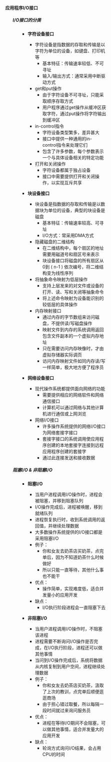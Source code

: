 <div style="float: left; width: 64%; padding: 1%;">

#### 应用程序I/O接口

<ul>

##### **I/O接口的分类**

<ul>

  - **字符设备接口**
    - 字符设备是指数据的存取和传输是以字符为单位的设备，如键盘、打印机等
      - 基本特征：传输速率较低、不可寻址
      - 输入/输出方式：通常采用中断驱动方式
    - get和put操作
      - 由于字符设备不可寻址，只能采取顺序存取方式
      - 用户程序通过get操作从缓冲区获取字符，通过put操作将字符输出到缓冲区
    - in-control指令
      - 字符设备类型繁多，差异甚大
      - 接口中提供一种通用的in-control指令来处理它们
      - 包含了许多参数，每个参数表示一个与具体设备相关的特定功能
    - 打开和关闭操作
      - 字符设备都属于独占设备
      - 接口中需要提供打开和关闭操作，以实现互斥共享

  - **块设备接口**
    - 块设备是指数据的存取和传输是以数据块为单位的设备，典型的块设备是磁盘
      - 基本特征：传输速率较高、可寻址
      - I/O方式：常采用DMA方式
    - 隐藏磁盘的二维结构
      - 在二维结构中，每个扇区的地址需要用磁道号和扇区号来表示
      - 块设备接口将磁盘的所有扇区从0到 \( n-1 \) 依次编号，将二维结构变为线性序列
    - 将抽象命令映射为低层操作
      - 支持上层发来的对文件或设备的打开、读、写和关闭等抽象命令
      - 将上述命令映射为设备能识别的较低层的具体操作
    - 内存映射接口
      - 通过内存的字节数组来访问磁盘，不提供读/写磁盘操作
      - 映射文件到内存的系统调用返回包含文件副本的一个虚拟内存地址
      - 只在需要访问内存映像时，才由虚拟存储器实际调页
      - 访问内存映射文件如同内存读/写一样简单，极大地方便了程序员

  - **网络设备接口**
    - 现代操作系统都提供面向网络的功能
      - 需要提供相应的网络软件和网络通信接口
      - 计算机可以通过网络与其他计算机进行通信或上网浏览
    - 网络I/O接口
      - 许多操作系统提供的网络I/O接口为网络套接字接口
      - 套接字接口的系统调用使应用程序创建的本地套接字连接到远程应用程序创建的套接字
      - 通过此连接发送和接收数据

</ul>

##### **阻塞I/O & 非阻塞I/O**

<ul>

  - **阻塞I/O**
    - 当用户进程调用I/O操作时，进程会被阻塞，并移到阻塞队列
    - I/O操作完成后，进程被唤醒，移到就绪队列
    - 进程恢复执行时，收到系统调用的返回值，并继续处理数据
    - 大多数操作系统提供的I/O接口都是采用阻塞I/O
    - 例子：
      - 你和女友去奶茶店买奶茶，点完单后，因为不知道奶茶什么时候做好
      - 所以只能一直等待，其他什么事也不能干
    - 优点：
      - 操作简单，实现难度低，适合并发量小的应用开发
    - 缺点：
      - I/O执行阶段进程会一直阻塞下去

  - **非阻塞I/O**
    - 当用户进程调用I/O操作时，不阻塞该进程
    - 进程需要不断询问I/O操作是否完成，在I/O执行阶段，进程还可以做其他事情
    - 当问到I/O操作完成后，系统将数据从内核复制到用户空间，进程继续处理数据
    - 例子：
      - 你和女友去奶茶店买奶茶，汲取了上次的教训，点完单后顺便逛逛商场
      - 由于担心错过取餐，所以每隔一段时间就过来询问服务员
    - 优点：
      - 进程在等待I/O期间不会阻塞，可以做其他事情，适合并发量大的应用开发
    - 缺点：
      - 轮询方式询问I/O结果，会占用CPU的时间

</ul>

</ul>

</div>
<div style="float: right; width: 26%; padding: 1%;">

</div>
<div style="clear: both;"></div>
